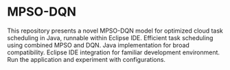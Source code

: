 # MPSO-DQN
This repository presents a novel MPSO-DQN model for optimized cloud task scheduling in Java, runnable within Eclipse IDE. Efficient task scheduling using combined MPSO and DQN. Java implementation for broad compatibility. Eclipse IDE integration for familiar development environment. Run the application and experiment with configurations.

